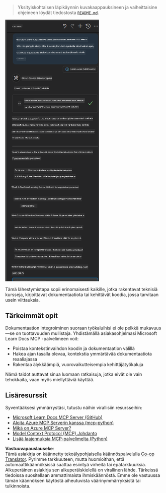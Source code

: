 <!--
CO_OP_TRANSLATOR_METADATA:
{
  "original_hash": "4319d291c9d124ecafea52b3d04bfa0e",
  "translation_date": "2025-06-23T11:11:53+00:00",
  "source_file": "09-CaseStudy/docs-mcp/README.md",
  "language_code": "fi"
}
-->
> Yksityiskohtaisen läpikäynnin kuvakaappauksineen ja vaiheittaisine ohjeineen löydät tiedostosta [`README.md`](./solution/scenario3/README.md).

![Tilannekuva 3](../../../../translated_images/step4-prompt-chat.12187bb001605efc5077992b621f0fcd1df12023c5dce0464f8eb8f3d595218f.fi.png)

Tämä lähestymistapa sopii erinomaisesti kaikille, jotka rakentavat teknisiä kursseja, kirjoittavat dokumentaatiota tai kehittävät koodia, jossa tarvitaan usein viittauksia.

## Tärkeimmät opit

Dokumentaation integroiminen suoraan työkaluihisi ei ole pelkkä mukavuus—se on tuottavuuden mullistaja. Yhdistämällä asiakasohjelmasi Microsoft Learn Docs MCP -palvelimeen voit:

- Poistaa kontekstinvaihdon koodin ja dokumentaation välillä
- Hakea ajan tasalla olevaa, kontekstia ymmärtävää dokumentaatiota reaaliajassa
- Rakentaa älykkäämpiä, vuorovaikutteisempia kehittäjätyökaluja

Nämä taidot auttavat sinua luomaan ratkaisuja, jotka eivät ole vain tehokkaita, vaan myös miellyttäviä käyttää.

## Lisäresurssit

Syventääksesi ymmärrystäsi, tutustu näihin virallisiin resursseihin:

- [Microsoft Learn Docs MCP Server (GitHub)](https://github.com/MicrosoftDocs/mcp)
- [Aloita Azure MCP Serverin kanssa (mcp-python)](https://learn.microsoft.com/en-us/azure/developer/azure-mcp-server/get-started#create-the-python-app)
- [Mikä on Azure MCP Server?](https://learn.microsoft.com/en-us/azure/developer/azure-mcp-server/)
- [Model Context Protocol (MCP) Johdanto](https://modelcontextprotocol.io/introduction)
- [Lisää laajennuksia MCP-palvelimelta (Python)](https://learn.microsoft.com/en-us/semantic-kernel/concepts/plugins/adding-mcp-plugins)

**Vastuuvapauslauseke**:  
Tämä asiakirja on käännetty tekoälypohjaisella käännöspalvelulla [Co-op Translator](https://github.com/Azure/co-op-translator). Pyrimme tarkkuuteen, mutta huomioithan, että automaattikäännöksissä saattaa esiintyä virheitä tai epätarkkuuksia. Alkuperäinen asiakirja sen alkuperäiskielellä on virallinen lähde. Tärkeissä tiedoissa suositellaan ammattimaista ihmiskäännöstä. Emme ole vastuussa tämän käännöksen käytöstä aiheutuvista väärinymmärryksistä tai tulkinnoista.